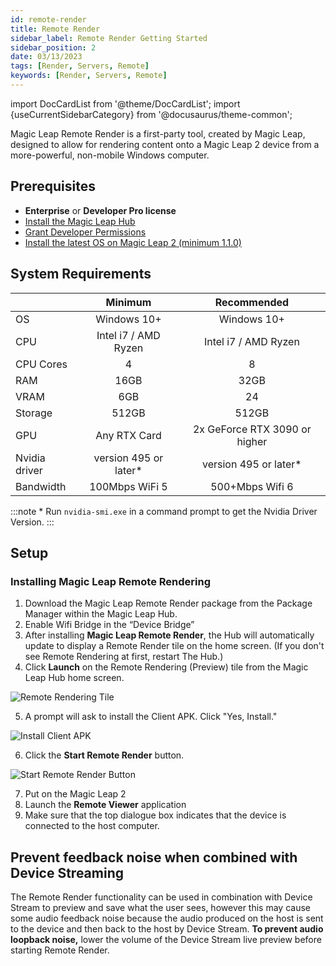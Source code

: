 ```yaml
---
id: remote-render
title: Remote Render
sidebar_label: Remote Render Getting Started
sidebar_position: 2
date: 03/13/2023
tags: [Render, Servers, Remote]
keywords: [Render, Servers, Remote]
---
```


import DocCardList from '@theme/DocCardList';
import {useCurrentSidebarCategory} from '@docusaurus/theme-common';

Magic Leap Remote Render is a first-party tool, created by Magic Leap, designed to allow for rendering content onto a Magic Leap 2 device from a more-powerful, non-mobile Windows computer.

## Prerequisites
- **Enterprise** or **Developer Pro license**
- [Install the Magic Leap Hub](/docs/guides/getting-started/install-the-tools#install-magic-leap-hub)
- [Grant Developer Permissions](/docs/guides/getting-started/granting-permissions)
- [Install the latest OS on Magic Leap 2 (minimum 1.1.0)](/docs/guides/device/updating-the-os/device-flashing-guide#download-the-latest-os-build)

## System Requirements

|                   |        Minimum         |          Recommended          |
| :---------------- | :--------------------: | :---------------------------: |
| OS                |      Windows 10+       |          Windows 10+          |
| CPU               |  Intel i7 / AMD Ryzen  |     Intel i7 / AMD Ryzen      |
| CPU Cores         |           4            |               8               |
| RAM               |          16GB          |             32GB              |
| VRAM              |          6GB           |              24               |
| Storage           |         512GB          |             512GB             |
| GPU               |      Any RTX Card      | 2x GeForce RTX 3090 or higher |
| Nvidia driver     | version 495 or later\* |    version 495 or later\*     |
| Bandwidth         |    100Mbps WiFi 5      |          500+Mbps Wifi 6          |

:::note \* Run `nvidia-smi.exe` in a command prompt to get the Nvidia Driver Version.
:::

## Setup

### Installing Magic Leap Remote Rendering

1. Download the Magic Leap Remote Render package from the Package Manager within the Magic Leap Hub.
2. Enable Wifi Bridge in the “Device Bridge”
3. After installing **Magic Leap Remote Render**, the Hub will automatically update to display a Remote Render
tile on the home screen. (If you don't see Remote Rendering at first, restart The Hub.)
4. Click **Launch** on the Remote Rendering (Preview) tile from the Magic Leap Hub home screen.

![Remote Rendering Tile](/img/remote-rendering/remote-rendering-ml-hub-tile.png)

5. A prompt will ask to install the Client APK. Click "Yes, Install."

![Install Client APK](/img/remote-rendering/client-apk.png)

6. Click the **Start Remote Render** button.

![Start Remote Render Button](/img/remote-rendering/remote-rendering-ml-hub-button.png)

7. Put on the Magic Leap 2
8. Launch the **Remote Viewer** application
9. Make sure that the top dialogue box indicates that the device is connected to the host
   computer.

## Prevent feedback noise when combined with Device Streaming

The Remote Render functionality can be used in combination with Device Stream to preview and save what the user sees, however this may cause some audio feedback noise because the audio produced on the host is sent to the device and then back to the host by Device Stream. **To prevent audio loopback noise,** lower the volume of the Device Stream live preview before starting Remote Render.

